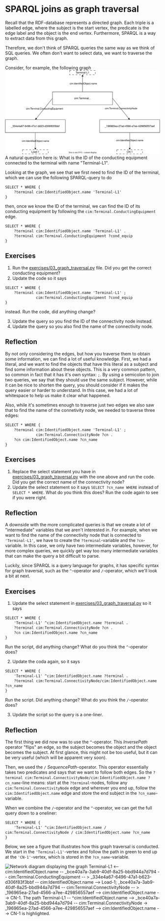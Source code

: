 # SPARQL joins as graph traversal

Recall that the RDF-database represents a directed graph.
Each triple is a labelled edge, where the subject is the start vertex, the predicate is the edge label and the object is the end vertex.
Furthermore, SPARQL is a way to extract data from this graph.

Therefore, we don't think of SPARQL queries the same way as we think of SQL queries.
We often don't want to select data, we want to traverse the graph.

Consider, for example, the following graph
![Network diagram displaying the graph Terminal-L1 <-- cim:IdentifiedObject.name -- _bce40a7a-3ab9-40df-8a25-bbd944a7d794 -- cim:Terminal.ConductingEquipment -- > _334e4a67-6496-47a1-b623-d306f83f3bbf -- cim:IdentifiedObject.name --> Load-1; _bce40a7a-3ab9-40df-8a25-bbd944a7d794 -- cim:Terminal.ConnectivityNode -- > _196965ea-27ad-4566-a7ee-429856557aef --> cim:IdentifiedObject.name --> CN-1.](./figures/03_simple_graph_with_names.svg)
A natural question here is: What is the ID of the conducting equipment connected to the terminal with name "Terminal-L1".

Looking at the graph, we see that we first need to find the ID of the terminal, which we can use the following SPARQL-query to do

```sparql
SELECT * WHERE {
    ?terminal cim:IdentifiedObject.name 'Terminal-L1'
}
```

then, once we know the ID of the terminal, we can find the ID of its conducting equipment by following the `cim:Terminal.ConductingEquipment` edge.

```sparql
SELECT * WHERE {
    ?terminal cim:IdentifiedObject.name 'Terminal-L1' .
    ?terminal cim:Terminal.ConductingEquipment ?cond_equip
}
```

## Exercises
1. Run the [exercises/03_graph_traversal.py](../exercises/03_graph_traversal.py) file. Did you get the correct conducting equipment?
2. Update the code so it says 
```sparql
SELECT * WHERE {
    ?terminal cim:IdentifiedObject.name 'Terminal-L1' ;
              cim:Terminal.ConductingEquipment ?cond_equip
}
```
instead. Run the code, did anything change?

3. Update the query so you find the ID of the connectivity node instead.
4. Update the query so you also find the name of the connectivity node.

## Reflection

By not only considering the edges, but how you traverse them to obtain some information, we can find a lot of useful knowledge.
First, we had a literal, and we want to find the objects that have this literal as a subject and find some information about these objects.
This is a very common pattern, so common in fact that it has it's own syntax: `;`.
By using a semicolon to join two queries, we say that they should use the same subject.
However, while it can be nice to shorten the query, you should consider if it makes the query easier or harder to understand.
In this case, we had a lot of whitespace to help us make it clear what happened.

Also, while it's sometimes enough to traverse just two edges we also saw that to find the name of the connetivity node, we needed to traverse three edges:

```sparql
SELECT * WHERE {
    ?terminal cim:IdentifiedObject.name 'Terminal-L1' ;
              cim:Terminal.ConnectivityNode ?cn .
    ?cn cim:IdentifiedObject.name ?cn_name
}
```

## Exercises
1. Replace the select statement you have in [exercises/03_graph_traversal.py](../exercises/03_graph_traversal.py) with the one above and run the code. Did you get the correct name of the connectivity node?
2. Update the select statement so it says `SELECT ?cn_name WHERE` instead of `SELECT * WHERE`. What do you think this does? Run the code again to see if you were right.

## Reflection
A downside with the more complicated queries is that we create a lot of "intermediate" variables that we aren't interested in.
For example, when we want to find the name of the connectivity node that is connected to `'Terminal-L1'`, we have to create the `?terminal`-variable and the `?cn`-variable.
In this case, we only have two intermediate variables, however, for more complex queries, we quickly get way too many intermediate variables that can make the query a bit difficult to parse.

Luckily, since SPARQL is a query language for graphs, it has specific syntax for graph traversal, such as the `^`-operator and `/`-operator, which we'll look a bit at next.


## Exercises
1. Update the select statement in [exercises/03_graph_traversal.py](../exercises/03_graph_traversal.py) so it says
```sparql
SELECT * WHERE {
    'Terminal-L1' ^cim:IdentifiedObject.name ?terminal .
    ?terminal cim:Terminal.ConnectivityNode ?cn .
    ?cn cim:IdentifiedObject.name ?cn_name
}
```
Run the script, did anything change? What do you think the `^`-operator does?

2. Update the coda again, so it says
```sparql
SELECT * WHERE {
    'Terminal-L1' ^cim:IdentifiedObject.name ?terminal .
    ?terminal cim:Terminal.ConnectivityNode/cim:IdentifiedObject.name ?cn_name
}
```
Run the script. Did anything change? What do you think the `/`-operator does?

3. Update the script so the query is a one-liner.

## Reflection

The first thing we did now was to use the `^`-operator.
This *InversePath* operator "flips" an edge, so the subject becomes the object and the object becomes the subject.
At first glance, this might not be too useful, but it can be very useful (which will be apparent very soon).

Then, we used the `/` *SequencePath*-operator. 
This operator essentially takes two predicates and says that we want to follow both edges.
So the `?terminal cim:Terminal.ConnectivityNode/cim:IdentifiedObject.name ?cn_name`-line means: start at the `?terminal`-nodes, follow any `cim:Terminal.ConnectivityNode` edge and wherever you end up, follow the `cim:IdentifiedObject.name` edge and store the end subject in the `?cn_name`-variable.

When we combine the `/`-operator and the `^`-operator, we can get the full query down to a oneliner:
```
SELECT * WHERE {
    'Terminal-L1' ^cim:IdentifiedObject.name / cim:Terminal.ConnectivityNode / cim:IdentifiedObject.name ?cn_name
}
```

Below, we see a figure that illustrates how this graph traversal is conducted.
We start in the `'Terminal-L1'`-vertex and follow the path in green to end up at the `'CN-1'`-vertex, which is stored in the `?cn_name`-variable.

![Network diagram displaying the graph Terminal-L1 <-- cim:IdentifiedObject.name -- _bce40a7a-3ab9-40df-8a25-bbd944a7d794 -- cim:Terminal.ConductingEquipment -- > _334e4a67-6496-47a1-b623-d306f83f3bbf -- cim:IdentifiedObject.name --> Load-1; _bce40a7a-3ab9-40df-8a25-bbd944a7d794 -- cim:Terminal.ConnectivityNode -- > _196965ea-27ad-4566-a7ee-429856557aef --> cim:IdentifiedObject.name --> CN-1. The path Terminal-L1 -- ^cim:IdentifiedObject.name --> _bce40a7a-3ab9-40df-8a25-bbd944a7d794 -- cim:Terminal.ConnectivityNode -> _196965ea-27ad-4566-a7ee-429856557aef --> cim:IdentifiedObject.name --> CN-1 is highlighted.](./figures/04_simple_graph_with_names_and_path.svg)
